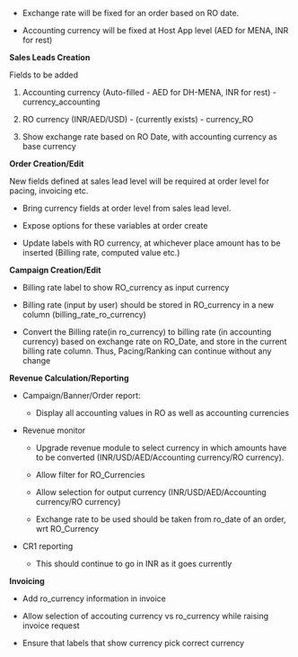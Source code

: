 - Exchange rate will be fixed for an order based on RO date.

- Accounting currency will be fixed at Host App level (AED for MENA, INR
  for rest)

**Sales Leads Creation**

Fields to be added

1.  Accounting currency (Auto-filled - AED for DH-MENA, INR for rest) -
    currency_accounting

2.  RO currency (INR/AED/USD) - (currently exists) - currency_RO

3.  Show exchange rate based on RO Date, with accounting currency as
    base currency

**Order Creation/Edit**

New fields defined at sales lead level will be required at order level
for pacing, invoicing etc.

- Bring currency fields at order level from sales lead level.

- Expose options for these variables at order create

- Update labels with RO currency, at whichever place amount has to be
  inserted (Billing rate, computed value etc.)

**Campaign Creation/Edit**

- Billing rate label to show RO_currency as input currency

- Billing rate (input by user) should be stored in RO_currency in a new
  column (billing_rate_ro_currency)

- Convert the Billing rate(in ro_currency) to billing rate (in
  accounting currency) based on exchange rate on RO_Date, and store in
  the current billing rate column. Thus, Pacing/Ranking can continue
  without any change

**Revenue Calculation/Reporting**

- Campaign/Banner/Order report:

  - Display all accounting values in RO as well as accounting currencies

- Revenue monitor

  - Upgrade revenue module to select currency in which amounts have to
    be converted (INR/USD/AED/Accounting currency/RO currency).

  - Allow filter for RO_Currencies

  - Allow selection for output currency (INR/USD/AED/Accounting
    currency/RO currency)

  - Exchange rate to be used should be taken from ro_date of an order,
    wrt RO_Currency

- CR1 reporting

  - This should continue to go in INR as it goes currently

**Invoicing**

- Add ro_currency information in invoice

- Allow selection of accouting currency vs ro_currency while raising
  invoice request

- Ensure that labels that show currency pick correct currency
